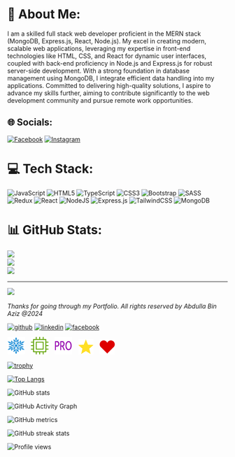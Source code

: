 
# 💫 About Me:
I am a skilled full stack web developer proficient in the MERN stack (MongoDB, Express.js, React, Node.js). My excel in creating modern, scalable web applications, leveraging my expertise in front-end technologies like HTML, CSS, and React for dynamic user interfaces, coupled with back-end proficiency in Node.js and Express.js for robust server-side development. With a strong foundation in database management using MongoDB, I integrate efficient data handling into my applications. Committed to delivering high-quality solutions, I aspire to advance my skills further, aiming to contribute significantly to the web development community and pursue remote work opportunities.

## 🌐 Socials:
[![Facebook](https://img.shields.io/badge/Facebook-%231877F2.svg?logo=Facebook&logoColor=white)](https://facebook.com/https://www.facebook.com/mohammadabdullaazziz/) [![Instagram](https://img.shields.io/badge/Instagram-%230077B5.svg?logo=Instagram&logoColor=white)](https://instagram.com/in/https://www.instagram.com/in/mohammadabdullaazziz/) 

# 💻 Tech Stack:
![JavaScript](https://img.shields.io/badge/javascript-%23323330.svg?style=for-the-badge&logo=javascript&logoColor=%23F7DF1E) ![HTML5](https://img.shields.io/badge/html5-%23E34F26.svg?style=for-the-badge&logo=html5&logoColor=white) ![TypeScript](https://img.shields.io/badge/typescript-%23007ACC.svg?style=for-the-badge&logo=typescript&logoColor=white) ![CSS3](https://img.shields.io/badge/css3-%231572B6.svg?style=for-the-badge&logo=css3&logoColor=white) ![Bootstrap](https://img.shields.io/badge/bootstrap-%238511FA.svg?style=for-the-badge&logo=bootstrap&logoColor=white) ![SASS](https://img.shields.io/badge/SASS-hotpink.svg?style=for-the-badge&logo=SASS&logoColor=white) ![Redux](https://img.shields.io/badge/redux-%23593d88.svg?style=for-the-badge&logo=redux&logoColor=white) ![React](https://img.shields.io/badge/react-%2320232a.svg?style=for-the-badge&logo=react&logoColor=%2361DAFB) ![NodeJS](https://img.shields.io/badge/node.js-6DA55F?style=for-the-badge&logo=node.js&logoColor=white) ![Express.js](https://img.shields.io/badge/express.js-%23404d59.svg?style=for-the-badge&logo=express&logoColor=%2361DAFB) ![TailwindCSS](https://img.shields.io/badge/tailwindcss-%2338B2AC.svg?style=for-the-badge&logo=tailwind-css&logoColor=white) ![MongoDB](https://img.shields.io/badge/MongoDB-%234ea94b.svg?style=for-the-badge&logo=mongodb&logoColor=white)
# 📊 GitHub Stats:
![](https://github-readme-stats.vercel.app/api?username=mohammadabdullaazziz&theme=dark&hide_border=false&include_all_commits=false&count_private=false)<br/>
![](https://github-readme-streak-stats.herokuapp.com/?user=mohammadabdullaazziz&theme=dark&hide_border=false)<br/>
![](https://github-readme-stats.vercel.app/api/top-langs/?username=mohammadabdullaazziz&theme=dark&hide_border=false&include_all_commits=false&count_private=false&layout=compact)

---
[![](https://visitcount.itsvg.in/api?id=mohammadabdullaazziz&icon=0&color=0)](https://visitcount.itsvg.in)

<!-- Proudly created with GPRM ( https://gprm.itsvg.in ) -->


_Thanks for going through my Portfolio. All rights reserved by Abdulla Bin Aziz @2024_










<!-- All Link is hare -->
[Facebook]:https://www.facebook.com/rs.rayhan.18
[linkdin]:https://www.linkedin.com/in/md-rayhan-mia-927115220/


[<img src='https://cdn.jsdelivr.net/npm/simple-icons@3.0.1/icons/github.svg' alt='github' height='40'>](https://github.com/MohammadRayhan190720)  [<img src='https://cdn.jsdelivr.net/npm/simple-icons@3.0.1/icons/linkedin.svg' alt='linkedin' height='40'>](https://www.linkedin.com/in/https://www.linkedin.com/in/md-rayhan-mia-927115220//)  [<img src='https://cdn.jsdelivr.net/npm/simple-icons@3.0.1/icons/facebook.svg' alt='facebook' height='40'>](https://www.facebook.com/https://www.facebook.com/rs.rayhan.18/)  

<a href='https://archiveprogram.github.com/'><img src='https://raw.githubusercontent.com/acervenky/animated-github-badges/master/assets/acbadge.gif' width='40' height='40'></a> <a href='https://docs.github.com/en/developers'><img src='https://raw.githubusercontent.com/acervenky/animated-github-badges/master/assets/devbadge.gif' width='40' height='40'></a> <a href='https://github.com/pricing'><img src='https://raw.githubusercontent.com/acervenky/animated-github-badges/master/assets/pro.gif' width='40' height='40'></a> <a href='https://stars.github.com/'><img src='https://raw.githubusercontent.com/acervenky/animated-github-badges/master/assets/starbadge.gif' width='35' height='35'></a> <a href='https://docs.github.com/en/github/supporting-the-open-source-community-with-github-sponsors'><img src='https://raw.githubusercontent.com/acervenky/animated-github-badges/master/assets/sponsorbadge.gif' width='35' height='35'></a> 

[![trophy](https://github-profile-trophy.vercel.app/?username=MohammadRayhan190720)](https://github.com/ryo-ma/github-profile-trophy)

[![Top Langs](https://github-readme-stats.vercel.app/api/top-langs/?username=MohammadRayhan190720)](https://github.com/anuraghazra/github-readme-stats)

![GitHub stats](https://github-readme-stats.vercel.app/api?username=MohammadRayhan190720&show_icons=true&count_private=true)  

![GitHub Activity Graph](https://activity-graph.herokuapp.com/graph?username=MohammadRayhan190720)  

![GitHub metrics](https://metrics.lecoq.io/MohammadRayhan190720)  

![GitHub streak stats](https://streak-stats.demolab.com/?user=MohammadRayhan190720)  

![Profile views](https://gpvc.arturio.dev/MohammadRayhan190720)  

